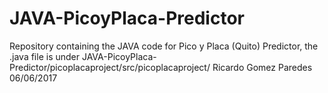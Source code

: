 # JAVA-PicoyPlaca-Predictor
Repository containing the JAVA code for Pico y Placa (Quito) Predictor, the .java file is under JAVA-PicoyPlaca-Predictor/picoplacaproject/src/picoplacaproject/
Ricardo Gomez Paredes
06/06/2017
